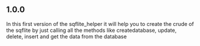 ## 1.0.0

In this first version of the sqflite_helper it will help you to create the crude of the sqflite by just calling all the methods like createdatabase, update, delete, insert and get the data from the database 